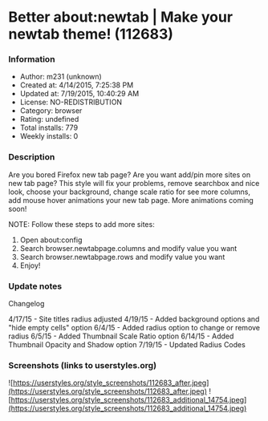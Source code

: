 # Better about:newtab  |  Make your newtab theme! (112683)

### Information
- Author: m231 (unknown)
- Created at: 4/14/2015, 7:25:38 PM
- Updated at: 7/19/2015, 10:40:29 AM
- License: NO-REDISTRIBUTION
- Category: browser
- Rating: undefined
- Total installs: 779
- Weekly installs: 0


### Description
Are you bored Firefox new tab page? Are you want add/pin more sites on new tab page?
This style will fix your problems, remove searchbox and nice look, choose your background, change scale ratio for see more columns, add mouse hover animations your new tab page. More animations coming soon!

NOTE: Follow these steps to add more sites:
1. Open about:config
2. Search browser.newtabpage.columns and modify value you want
3. Search browser.newtabpage.rows and modify value you want
4. Enjoy!

### Update notes
Changelog

4/17/15 - Site titles radius adjusted
4/19/15 - Added background options and "hide empty cells" option
6/4/15 - Added radius option to change or remove radius
6/5/15 - Added Thumbnail Scale Ratio option
6/14/15 - Added Thumbnail Opacity and Shadow option
7/19/15 - Updated Radius Codes

### Screenshots (links to userstyles.org)
![https://userstyles.org/style_screenshots/112683_after.jpeg](https://userstyles.org/style_screenshots/112683_after.jpeg)
![https://userstyles.org/style_screenshots/112683_additional_14754.jpeg](https://userstyles.org/style_screenshots/112683_additional_14754.jpeg)

